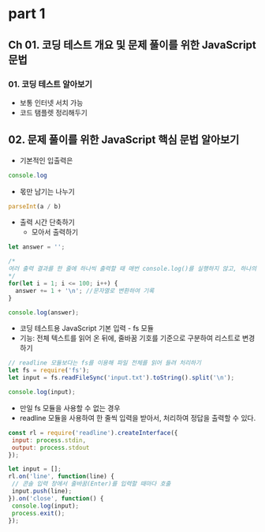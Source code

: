 # part 1
## Ch 01. 코딩 테스트 개요 및 문제 풀이를 위한 JavaScript 문법
### 01. 코딩 테스트 알아보기
* 보통 인터넷 서치 가능
* 코드 탬플렛 정리해두기
## 02. 문제 풀이를 위한 JavaScript 핵심 문법 알아보기
* 기본적인 입출력은
```Javascript
console.log
```
* 몫만 남기는 나누기
```Javascript
parseInt(a / b)
```
* 출력 시간 단축하기
  * 모아서 출력하기
```javascript
let answer = '';

/*
여러 출력 결과를 한 줄에 하나씩 출력할 때 매번 console.log()를 실행하지 않고, 하나의 문자열에 결과를 저장해서 한꺼번에 출력하는 것이 대게 더 빠르게 수행됩니다.
*/
for(let i = 1; i <= 100; i++) {
  answer += 1 + '\n'; //문자열로 변환하여 기록
}

console.log(answer);
```
* 코딩 테스트용 JavaScript 기본 입력 - fs 모듈
 * 기능: 전체 텍스트를 읽어 온 뒤에, 줄바꿈 기호를 기준으로 구분하여 리스트로 변경하기
```javascript
// readline 모듈보다는 fs를 이용해 파일 전체를 읽어 들려 처리하기
let fs = require('fs');
let input = fs.readFileSync('input.txt').toString().split('\n');

console.log(input);
```
* 만일 fs 모듈을 사용할 수 없는 경우
 * readline 모듈을 사용하여 한 줄씩 입력을 받아서, 처리하여 정답을 출력할 수 있다.
```javascript
const rl = require('readline').createInterface({
 input: process.stdin,
 output: process.stdout
});

let input = [];
rl.on('line', function(line) {
 // 콘솔 입력 창에서 줄바꿈(Enter)를 입력할 때마다 호출
 input.push(line);
}).on('close', function() {
 console.log(input);
 process.exit();
});
